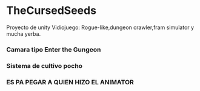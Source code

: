 # TheCursedSeeds
Proyecto de unity Vidiojuego: Rogue-like,dungeon crawler,fram simulator y mucha yerba.
### Camara tipo Enter the Gungeon

### Sistema de cultivo pocho


### ES PA PEGAR A QUIEN HIZO EL ANIMATOR
